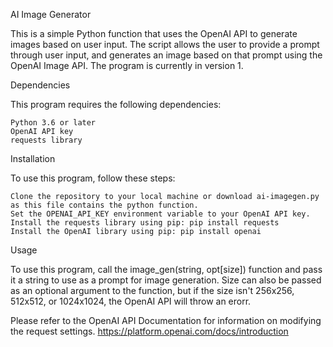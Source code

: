 AI Image Generator

This is a simple Python function that uses the OpenAI API to generate images based on user input. The script allows the user to provide a prompt through user input, and generates an image based on that prompt using the OpenAI Image API. The program is currently in version 1.

Dependencies

This program requires the following dependencies:

    Python 3.6 or later
    OpenAI API key
    requests library

Installation

To use this program, follow these steps:

    Clone the repository to your local machine or download ai-imagegen.py as this file contains the python function.
    Set the OPENAI_API_KEY environment variable to your OpenAI API key.
    Install the requests library using pip: pip install requests
    Install the OpenAI library using pip: pip install openai

Usage

To use this program, call the image_gen(string, opt[size]) function and pass it a string to use as a prompt for image generation. Size can also be passed as an optional argument to the function, but if the size isn't 256x256, 512x512, or 1024x1024, the OpenAI API will throw an erorr. 

Please refer to the OpenAI API Documentation for information on modifying the request settings.
https://platform.openai.com/docs/introduction
